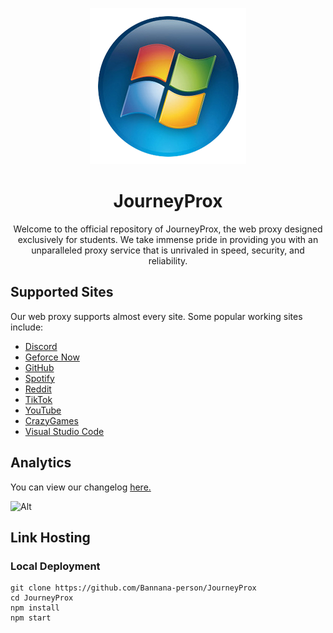 <div align='center'>
  
![Alt](static/assets/img/windows-vista.png)
# JourneyProx
Welcome to the official repository of JourneyProx, the web proxy designed exclusively for students. We take immense pride in providing you with an unparalleled proxy service that is unrivaled in speed, security, and reliability.
</div>

## Supported Sites
Our web proxy supports almost every site. Some popular working sites include:
- [Discord](https://discord.com)
- [Geforce Now](https://play.geforcenow.com)
- [GitHub](https://github.com)
- [Spotify](https://spotify.com)
- [Reddit](https://reddit.com)
- [TikTok](https://tiktok.com)
- [YouTube](https://youtube.com)
- [CrazyGames](https://crazygames.com)
- [Visual Studio Code](https://vscode.dev)

## Analytics
You can view our changelog [here.](CHANGELOG.md)

![Alt](https://repobeats.axiom.co/api/embed/cd46b2adf8ad19db6d9d555dfe9c81de616a5a80.svg "Repobeats analytics image")

## Link Hosting
### Local Deployment
```
git clone https://github.com/Bannana-person/JourneyProx
cd JourneyProx
npm install
npm start
```
